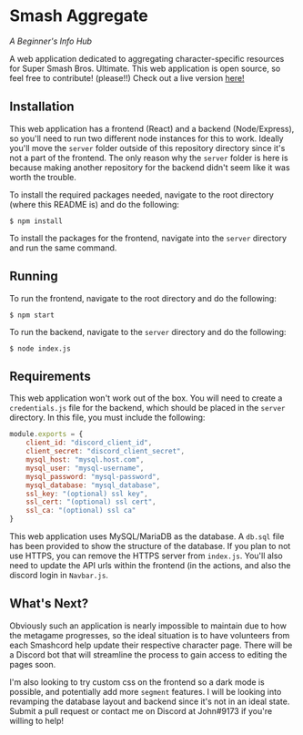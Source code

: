 Smash Aggregate
======================
_A Beginner's Info Hub_

A web application dedicated to aggregating character-specific resources for Super Smash Bros. Ultimate. This web application is open source, so feel free to contribute! (please!!) Check out a live version [here!](https://sa.johnbest.me)

Installation
-----------
This web application has a frontend (React) and a backend (Node/Express), so you'll need to run two different node instances for this to work. Ideally you'll move the `server` folder outside of this repository directory since it's not a part of the frontend. The only reason why the `server` folder is here is because making another repository for the backend didn't seem like it was worth the trouble.

To install the required packages needed, navigate to the root directory (where this README is) and do the following:
```
$ npm install
```

To install the packages for the frontend, navigate into the `server` directory and run the same command.

Running
-----------
To run the frontend, navigate to the root directory and do the following:
```
$ npm start
```

To run the backend, navigate to the `server` directory and do the following:
```
$ node index.js
```

Requirements
-----------
This web application won't work out of the box. You will need to create a `credentials.js` file for the backend, which should be placed in the `server` directory. In this file, you must include the following:
```js
module.exports = {
    client_id: "discord_client_id",
    client_secret: "discord_client_secret",
    mysql_host: "mysql.host.com",
    mysql_user: "mysql-username",
    mysql_password: "mysql-password",
    mysql_database: "mysql_database",
    ssl_key: "(optional) ssl key",
    ssl_cert: "(optional) ssl cert",
    ssl_ca: "(optional) ssl ca"
}
```

This web application uses MySQL/MariaDB as the database. A `db.sql` file has been provided to show the structure of the database. If you plan to not use HTTPS, you can remove the HTTPS server from `index.js`. You'll also need to update the API urls within the frontend (in the actions, and also the discord login in `Navbar.js`.

What's Next?
-----------
Obviously such an application is nearly impossible to maintain due to how the metagame progresses, so the ideal situation is to have volunteers from each Smashcord help update their respective character page. There will be a Discord bot that will streamline the process to gain access to editing the pages soon.

I'm also looking to try custom css on the frontend so a dark mode is possible, and potentially add more `segment` features. I will be looking into revamping the database layout and backend since it's not in an ideal state. Submit a pull request or contact me on Discord at John#9173 if you're willing to help!
